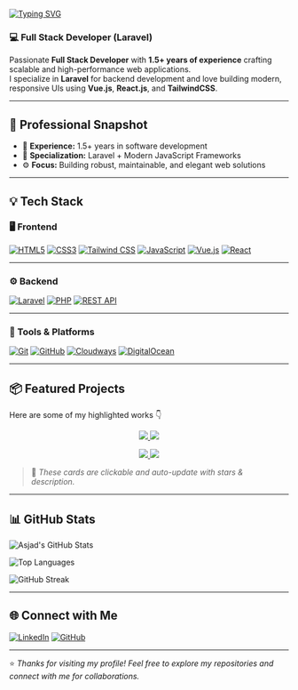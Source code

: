 <!-- Typing Animation Header -->
[![Typing SVG](https://readme-typing-svg.herokuapp.com?font=Fira+Code&weight=600&size=28&pause=1000&color=FF5733&width=800&lines=Hi%2C+I'm+Asjad+Naveed!;Full+Stack+Developer+(Laravel);Laravel+%7C+Vue.js+%7C+React.js+Enthusiast;Always+Learning+New+Technologies+🚀)](https://git.io/typing-svg)

### 💻 Full Stack Developer (Laravel)

Passionate **Full Stack Developer** with **1.5+ years of experience** crafting scalable and high-performance web applications.  
I specialize in **Laravel** for backend development and love building modern, responsive UIs using **Vue.js**, **React.js**, and **TailwindCSS**.

---

## 🚀 Professional Snapshot
- 🔧 **Experience:** 1.5+ years in software development  
- 🧩 **Specialization:** Laravel + Modern JavaScript Frameworks  
- ⚙️ **Focus:** Building robust, maintainable, and elegant web solutions  

---

## 💡 Tech Stack

### 🖥️ Frontend  
[![HTML5](https://img.shields.io/badge/HTML5-E34F26?style=for-the-badge&logo=html5&logoColor=white)](https://developer.mozilla.org/en-US/docs/Web/HTML)
[![CSS3](https://img.shields.io/badge/CSS3-1572B6?style=for-the-badge&logo=css3&logoColor=white)](https://developer.mozilla.org/en-US/docs/Web/CSS)
[![Tailwind CSS](https://img.shields.io/badge/Tailwind_CSS-06B6D4?style=for-the-badge&logo=tailwindcss&logoColor=white)](https://tailwindcss.com/)
[![JavaScript](https://img.shields.io/badge/JavaScript-F7DF1E?style=for-the-badge&logo=javascript&logoColor=black)](https://developer.mozilla.org/en-US/docs/Web/JavaScript)
[![Vue.js](https://img.shields.io/badge/Vue.js-4FC08D?style=for-the-badge&logo=vue.js&logoColor=white)](https://vuejs.org/)
[![React](https://img.shields.io/badge/React-61DAFB?style=for-the-badge&logo=react&logoColor=black)](https://reactjs.org/)

---

### ⚙️ Backend  
[![Laravel](https://img.shields.io/badge/Laravel-FF2D20?style=for-the-badge&logo=laravel&logoColor=white)](https://laravel.com/)
[![PHP](https://img.shields.io/badge/PHP-777BB4?style=for-the-badge&logo=php&logoColor=white)](https://www.php.net/)
[![REST API](https://img.shields.io/badge/REST_API-02569B?style=for-the-badge&logo=postman&logoColor=white)](https://restfulapi.net/)

---

### 🧰 Tools & Platforms  
[![Git](https://img.shields.io/badge/Git-F05033?style=for-the-badge&logo=git&logoColor=white)](https://git-scm.com/)
[![GitHub](https://img.shields.io/badge/GitHub-181717?style=for-the-badge&logo=github&logoColor=white)](https://github.com/Asjadgit)
[![Cloudways](https://img.shields.io/badge/Cloudways-2C39BD?style=for-the-badge&logo=cloudways&logoColor=white)](https://www.cloudways.com/)
[![DigitalOcean](https://img.shields.io/badge/DigitalOcean-0080FF?style=for-the-badge&logo=digitalocean&logoColor=white)](https://www.digitalocean.com/)

---

## 📦 Featured Projects  

Here are some of my highlighted works 👇

<p align="center">
  <a href="https://github.com/Asjadgit/Mini_Inventory">
    <img src="https://github-readme-stats.vercel.app/api/pin/?username=Asjadgit&repo=Mini_Inventory&theme=radical" />
  </a>
  <a href="https://github.com/Asjadgit/Appointments">
    <img src="https://github-readme-stats.vercel.app/api/pin/?username=Asjadgit&repo=Appointments&theme=radical" />
  </a>
</p>

<p align="center">
  <a href="https://github.com/Asjadgit/LetSky">
    <img src="https://github-readme-stats.vercel.app/api/pin/?username=Asjadgit&repo=LetSky&theme=radical" />
  </a>
  <a href="https://github.com/Asjadgit/laravel-websockets">
    <img src="https://github-readme-stats.vercel.app/api/pin/?username=Asjadgit&repo=laravel-websockets&theme=radical" />
  </a>
</p>

> 🧩 *These cards are clickable and auto-update with stars & description.*

---

## 📊 GitHub Stats

![Asjad's GitHub Stats](https://github-readme-stats.vercel.app/api?username=Asjadgit&show_icons=true&theme=radical&hide_border=false&include_all_commits=true&count_private=true)

![Top Languages](https://github-readme-stats.vercel.app/api/top-langs/?username=Asjadgit&layout=compact&theme=radical)

![GitHub Streak](https://github-readme-streak-stats.herokuapp.com/?user=Asjadgit&theme=radical)

---

## 🌐 Connect with Me  
[![LinkedIn](https://img.shields.io/badge/LinkedIn-Asjad%20Naveed-blue?style=for-the-badge&logo=linkedin)](https://www.linkedin.com/in/asjad-naveed-702a39178)
[![GitHub](https://img.shields.io/badge/GitHub-Asjadgit-black?style=for-the-badge&logo=github)](https://github.com/Asjadgit)

---

⭐ *Thanks for visiting my profile! Feel free to explore my repositories and connect with me for collaborations.*
